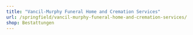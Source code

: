```yaml
---
title: "Vancil-Murphy Funeral Home and Cremation Services"
url: /springfield/vancil-murphy-funeral-home-and-cremation-services/
shop: Bestattungen
---
```

